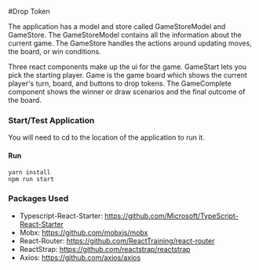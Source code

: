 #Drop Token

The application has a model and store called GameStoreModel and GameStore. The GameStoreModel contains all the information about the current game. The GameStore handles the actions around updating moves, the board, or win conditions.

Three react components make up the ui for the game. GameStart lets you pick the starting player. Game is the game board which shows the current player's turn, board, and buttons to drop tokens. The GameComplete component shows the winner or draw scenarios and the final outcome of the board. 

### Start/Test Application

You will need to cd to the location of the application to run it.

#### Run
```
yarn install
npm run start
```

### Packages Used
* Typescript-React-Starter: https://github.com/Microsoft/TypeScript-React-Starter
* Mobx: https://github.com/mobxjs/mobx
* React-Router: https://github.com/ReactTraining/react-router
* ReactStrap: https://github.com/reactstrap/reactstrap
* Axios: https://github.com/axios/axios
